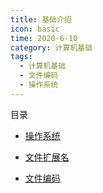```yaml
---
title: 基础介绍
icon: basic
time: 2020-6-10
category: 计算机基础
tags: 
  - 计算机基础
  - 文件编码
  - 操作系统
---
```




目录

- [操作系统](OS.md)

- [文件扩展名](file-extension.md)

- [文件编码](encoding.md)


